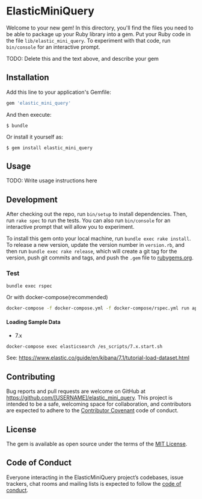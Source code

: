 # ElasticMiniQuery

Welcome to your new gem! In this directory, you'll find the files you need to be able to package up your Ruby library into a gem. Put your Ruby code in the file `lib/elastic_mini_query`. To experiment with that code, run `bin/console` for an interactive prompt.

TODO: Delete this and the text above, and describe your gem

## Installation

Add this line to your application's Gemfile:

```ruby
gem 'elastic_mini_query'
```

And then execute:

    $ bundle

Or install it yourself as:

    $ gem install elastic_mini_query

## Usage

TODO: Write usage instructions here

## Development

After checking out the repo, run `bin/setup` to install dependencies. Then, run `rake spec` to run the tests. You can also run `bin/console` for an interactive prompt that will allow you to experiment.

To install this gem onto your local machine, run `bundle exec rake install`. To release a new version, update the version number in `version.rb`, and then run `bundle exec rake release`, which will create a git tag for the version, push git commits and tags, and push the `.gem` file to [rubygems.org](https://rubygems.org).

### Test

```sh
bundle exec rspec
```

Or with docker-compose(recommended)

```sh
docker-compose -f docker-compose.yml -f docker-compose/rspec.yml run app
```

#### Loading Sample Data

* 7.x

```sh
docker-compose exec elasticsearch /es_scripts/7.x.start.sh
```


See: https://www.elastic.co/guide/en/kibana/7.1/tutorial-load-dataset.html

## Contributing

Bug reports and pull requests are welcome on GitHub at https://github.com/[USERNAME]/elastic_mini_query. This project is intended to be a safe, welcoming space for collaboration, and contributors are expected to adhere to the [Contributor Covenant](http://contributor-covenant.org) code of conduct.

## License

The gem is available as open source under the terms of the [MIT License](https://opensource.org/licenses/MIT).

## Code of Conduct

Everyone interacting in the ElasticMiniQuery project’s codebases, issue trackers, chat rooms and mailing lists is expected to follow the [code of conduct](https://github.com/[USERNAME]/elastic_mini_query/blob/master/CODE_OF_CONDUCT.md).
